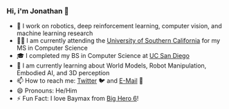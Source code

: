 ### Hi, i'm Jonathan 👋

- 🤖 I work on robotics, deep reinforcement learning, computer vision, and machine learning research
- ✌🏻 I am currently attending the [University of Southern California](https://www.usc.edu/) for my MS in Computer Science
- 🎓 I completed my BS in Computer Science at [UC San Diego](https://ucsd.edu/)
- 🌱 I am currently learning about World Models, Robot Manipulation, Embodied AI, and 3D perception
- 📫 How to reach me: [Twitter](https://twitter.com/jonzamora_ai) 🐦 and [E-Mail](mailto:jzamoraa@ucsd.edu) 📧
- 😄 Pronouns: He/Him
- ⚡ Fun Fact: I love Baymax from [Big Hero 6](https://www.imdb.com/title/tt2245084/)!
<!--
**jonzamora/jonzamora** is a ✨ _special_ ✨ repository because its `README.md` (this file) appears on your GitHub profile.

Here are some ideas to get you started:

- 🔭 I’m currently working on ...
- 🌱 I’m currently learning ...
- 👯 I’m looking to collaborate on ...
- 🤔 I’m looking for help with ...
- 💬 Ask me about ...
- 📫 How to reach me: ...
- 😄 Pronouns: ...
- ⚡ Fun fact: ...
-->
